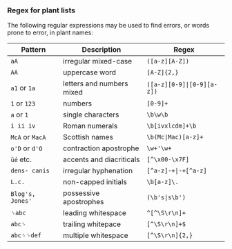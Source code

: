 ### Regex for plant lists

The following regular expressions may be used to find errors, or words prone to error, in plant names:

Pattern | Description | Regex
--------|-------------|------
`aA` | irregular mixed-case | `([a-z][A-Z])`
`AA` | uppercase word | `[A-Z]{2,}`
`a1` or `1a` | letters and numbers mixed | `([a-z][0-9]\|[0-9][a-z])`
`1` or `123` | numbers | `[0-9]+`
`a` or `1` | single characters | `\b\w\b`
`i ii iv` | Roman numerals | `\b[ivxlcdm]+\b`
`McA` or `MacA` | Scottish names | `\b(Mc\|Mac)[a-z]+`
`o'D` or `d'O` | contraction apostrophe | `\w+'\w+`
 `üé` etc. | accents and diacriticals | `[^\x00-\x7F]`
`dens- canis` | irregular hyphenation | `[^a-z]-+\|-+[^a-z]`
`L.c.` | non-capped initials | `\b[a-z]\.`
`Blog's, Jones'` | possessive apostrophes | `(\b's\|s\b')`
`␠abc` | leading whitespace | `^[^\S\r\n]+`
`abc␠` | trailing whitepace | `[^\S\r\n]+$`
`abc␠␠def` | multiple whitespace | `[^\S\r\n]{2,}`
